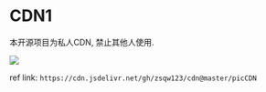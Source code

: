 # CDN1

本开源项目为私人CDN, 禁止其他人使用.

[![](https://data.jsdelivr.com/v1/package/gh/zsqw123/cdn/badge)](https://www.jsdelivr.com/package/gh/zsqw123/cdn)

ref link: `https://cdn.jsdelivr.net/gh/zsqw123/cdn@master/picCDN`
